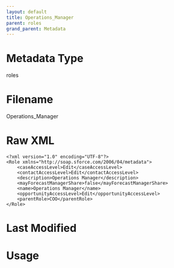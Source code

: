 ```yaml
---
layout: default
title: Operations_Manager
parent: roles
grand_parent: Metadata
---
```

# Metadata Type
roles


# Filename 
Operations_Manager


# Raw XML
```
<?xml version="1.0" encoding="UTF-8"?>
<Role xmlns="http://soap.sforce.com/2006/04/metadata">
    <caseAccessLevel>Edit</caseAccessLevel>
    <contactAccessLevel>Edit</contactAccessLevel>
    <description>Operations Manager</description>
    <mayForecastManagerShare>false</mayForecastManagerShare>
    <name>Operations Manager</name>
    <opportunityAccessLevel>Edit</opportunityAccessLevel>
    <parentRole>COO</parentRole>
</Role>
```


# Last Modified


# Usage
